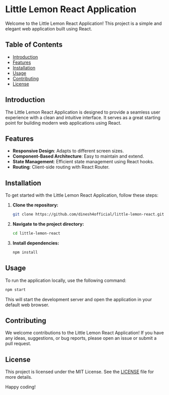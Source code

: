 # Little Lemon React Application

Welcome to the Little Lemon React Application! This project is a simple and elegant web application built using React.

## Table of Contents
- [Introduction](#introduction)
- [Features](#features)
- [Installation](#installation)
- [Usage](#usage)
- [Contributing](#contributing)
- [License](#license)

## Introduction
The Little Lemon React Application is designed to provide a seamless user experience with a clean and intuitive interface. It serves as a great starting point for building modern web applications using React.

## Features
- **Responsive Design**: Adapts to different screen sizes.
- **Component-Based Architecture**: Easy to maintain and extend.
- **State Management**: Efficient state management using React hooks.
- **Routing**: Client-side routing with React Router.

## Installation
To get started with the Little Lemon React Application, follow these steps:

1. **Clone the repository:**
    ```bash
    git clone https://github.com/dinesh4official/little-lemon-react.git
    ```
2. **Navigate to the project directory:**
    ```bash
    cd little-lemon-react
    ```
3. **Install dependencies:**
    ```bash
    npm install
    ```

## Usage
To run the application locally, use the following command:
```bash
npm start
```
This will start the development server and open the application in your default web browser.

## Contributing
We welcome contributions to the Little Lemon React Application! If you have any ideas, suggestions, or bug reports, please open an issue or submit a pull request.

## License
This project is licensed under the MIT License. See the [LICENSE](LICENSE) file for more details.

Happy coding!
